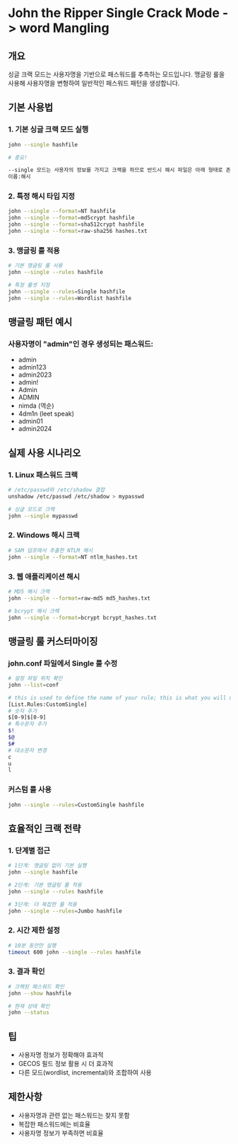 # John the Ripper Single Crack Mode -> word Mangling

## 개요

싱글 크랙 모드는 사용자명을 기반으로 패스워드를 추측하는 모드입니다. 맹글링 룰을 사용해 사용자명을 변형하여 일반적인 패스워드 패턴을 생성합니다.

## 기본 사용법

### 1. 기본 싱글 크랙 모드 실행

```bash
john --single hashfile

# 중요!

--single 모드는 사용자의 정보를 가지고 크랙을 하므로 반드시 해시 파일은 아래 형태로 존재해야 함.
이름:해시
```

### 2. 특정 해시 타입 지정

```bash
john --single --format=NT hashfile
john --single --format=md5crypt hashfile
john --single --format=sha512crypt hashfile
john --single --format=raw-sha256 hashes.txt
```

### 3. 맹글링 룰 적용

```bash
# 기본 맹글링 룰 사용
john --single --rules hashfile

# 특정 룰셋 지정
john --single --rules=Single hashfile
john --single --rules=Wordlist hashfile
```

## 맹글링 패턴 예시

### 사용자명이 "admin"인 경우 생성되는 패스워드:

- admin
- admin123
- admin2023
- admin!
- Admin
- ADMIN
- nimda (역순)
- 4dm1n (leet speak)
- admin01
- admin2024

## 실제 사용 시나리오

### 1. Linux 패스워드 크랙

```bash
# /etc/passwd와 /etc/shadow 결합
unshadow /etc/passwd /etc/shadow > mypasswd

# 싱글 모드로 크랙
john --single mypasswd
```

### 2. Windows 해시 크랙

```bash
# SAM 덤프에서 추출한 NTLM 해시
john --single --format=NT ntlm_hashes.txt
```

### 3. 웹 애플리케이션 해시

```bash
# MD5 해시 크랙
john --single --format=raw-md5 md5_hashes.txt

# bcrypt 해시 크랙
john --single --format=bcrypt bcrypt_hashes.txt
```

## 맹글링 룰 커스터마이징

### john.conf 파일에서 Single 룰 수정

```bash
# 설정 파일 위치 확인
john --list=conf

# this is used to define the name of your rule; this is what you will use to call your custom rule a John argument.
[List.Rules:CustomSingle]
# 숫자 추가
$[0-9]$[0-9]
# 특수문자 추가
$!
$@
$#
# 대소문자 변경
c
u
l
```

### 커스텀 룰 사용

```bash
john --single --rules=CustomSingle hashfile
```

## 효율적인 크랙 전략

### 1. 단계별 접근

```bash
# 1단계: 맹글링 없이 기본 실행
john --single hashfile

# 2단계: 기본 맹글링 룰 적용
john --single --rules hashfile

# 3단계: 더 복잡한 룰 적용
john --single --rules=Jumbo hashfile
```

### 2. 시간 제한 설정

```bash
# 10분 동안만 실행
timeout 600 john --single --rules hashfile
```

### 3. 결과 확인

```bash
# 크랙된 패스워드 확인
john --show hashfile

# 현재 상태 확인
john --status
```

## 팁

- 사용자명 정보가 정확해야 효과적
- GECOS 필드 정보 활용 시 더 효과적
- 다른 모드(wordlist, incremental)와 조합하여 사용

## 제한사항

- 사용자명과 관련 없는 패스워드는 찾지 못함
- 복잡한 패스워드에는 비효율
- 사용자명 정보가 부족하면 비효율
